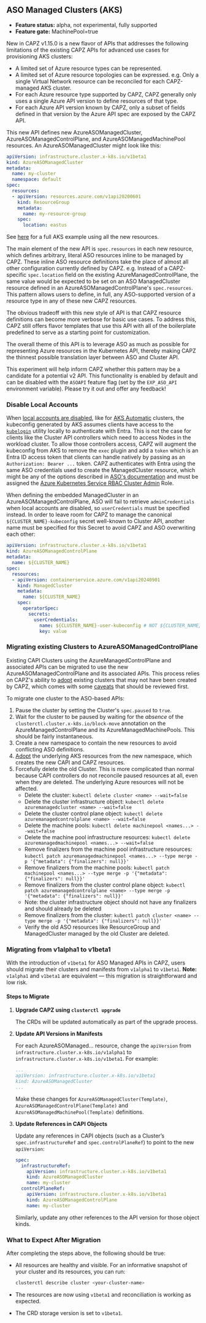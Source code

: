 ## ASO Managed Clusters (AKS)

- **Feature status:** alpha, not experimental, fully supported
- **Feature gate:** MachinePool=true

New in CAPZ v1.15.0 is a new flavor of APIs that addresses the following limitations of
the existing CAPZ APIs for advanced use cases for provisioning AKS clusters:

- A limited set of Azure resource types can be represented.
- A limited set of Azure resource topologies can be expressed. e.g. Only a single Virtual Network resource can
  be reconciled for each CAPZ-managed AKS cluster.
- For each Azure resource type supported by CAPZ, CAPZ generally only uses a single Azure API version to
  define resources of that type.
- For each Azure API version known by CAPZ, only a subset of fields defined in that version by the Azure API
  spec are exposed by the CAPZ API.

This new API defines new AzureASOManagedCluster, AzureASOManagedControlPlane, and
AzureASOManagedMachinePool resources. An AzureASOManagedCluster might look like this:

```yaml
apiVersion: infrastructure.cluster.x-k8s.io/v1beta1
kind: AzureASOManagedCluster
metadata:
  name: my-cluster
  namespace: default
spec:
  resources:
  - apiVersion: resources.azure.com/v1api20200601
    kind: ResourceGroup
    metadata:
      name: my-resource-group
    spec:
      location: eastus
```

See [here](https://github.com/kubernetes-sigs/cluster-api-provider-azure/blob/main/templates/cluster-template-aks-aso.yaml) for a full AKS example using all the new resources.

The main element of the new API is `spec.resources` in each new resource, which defines arbitrary, literal ASO
resources inline to be managed by CAPZ. These inline ASO resource definitions take the place of almost all
other configuration currently defined by CAPZ. e.g. Instead of a CAPZ-specific `spec.location` field on the
existing AzureManagedControlPlane, the same value would be expected to be set on an ASO ManagedCluster
resource defined in an AzureASOManagedControlPlane's `spec.resources`. This pattern allows users to define, in
full, any ASO-supported version of a resource type in any of these new CAPZ resources.

The obvious tradeoff with this new style of API is that CAPZ resource definitions can become more verbose for
basic use cases. To address this, CAPZ still offers flavor templates that use this API with all of the
boilerplate predefined to serve as a starting point for customization.

The overall theme of this API is to leverage ASO as much as possible for representing Azure resources in the
Kubernetes API, thereby making CAPZ the thinnest possible translation layer between ASO and Cluster API.

This experiment will help inform CAPZ whether this pattern may be a candidate for a potential v2 API. This
functionality is enabled by default and can be disabled with the `ASOAPI` feature flag (set by the `EXP_ASO_API` environment variable).
Please try it out and offer any feedback!

### Disable Local Accounts

When [local accounts are disabled](https://learn.microsoft.com/en-us/azure/aks/manage-local-accounts-managed-azure-ad#disable-local-accounts),
like for [AKS Automatic](https://learn.microsoft.com/en-us/azure/aks/intro-aks-automatic) clusters, the
kubeconfig generated by AKS assumes clients have access to the [`kubelogin`](https://azure.github.io/kubelogin/)
utility locally to authenticate with Entra. This is not the case for clients like the Cluster API controllers
which need to access Nodes in the workload cluster. To allow those controllers access, CAPZ will augment the
kubeconfig from AKS to remove the `exec` plugin and add a `token` which is an Entra ID access token that
clients can handle natively by passing as an `Authorization: Bearer ...` token. CAPZ authenticates with Entra
using the same ASO credentials used to create the ManagedCluster resource, which might be any of the options
described in [ASO's documentation](https://azure.github.io/azure-service-operator/guide/authentication/credential-format/)
and must be assigned the [Azure Kubernetes Service RBAC Cluster Admin](https://learn.microsoft.com/en-us/azure/role-based-access-control/built-in-roles/containers#azure-kubernetes-service-rbac-cluster-admin) Role.

When defining the embedded ManagedCluster in an AzureASOManagedControlPlane, ASO will fail to retrieve
`adminCredentials` when local accounts are disabled, so `userCredentials` must be specified instead. In order
to leave room for CAPZ to manage the canonical `${CLUSTER_NAME}-kubeconfig` secret well-known to Cluster API,
another name must be specified for this Secret to avoid CAPZ and ASO overwriting each other:

```yaml
apiVersion: infrastructure.cluster.x-k8s.io/v1beta1
kind: AzureASOManagedControlPlane
metadata:
  name: ${CLUSTER_NAME}
spec:
  resources:
  - apiVersion: containerservice.azure.com/v1api20240901
    kind: ManagedCluster
    metadata:
      name: ${CLUSTER_NAME}
    spec:
      operatorSpec:
        secrets:
          userCredentials:
            name: ${CLUSTER_NAME}-user-kubeconfig # NOT ${CLUSTER_NAME}-kubeconfig
            key: value
```

### Migrating existing Clusters to AzureASOManagedControlPlane

Existing CAPI Clusters using the AzureManagedControlPlane and associated APIs can be migrated to use the new
AzureASOManagedControlPlane and its associated APIs. This process relies on CAPZ's ability to
[adopt](./adopting-clusters#option-1-using-the-new-azureasomanaged-api) existing clusters that may not have
been created by CAPZ, which comes with some [caveats](./adopting-clusters#caveats) that should be reviewed first.

To migrate one cluster to the ASO-based APIs:

1. Pause the cluster by setting the Cluster's `spec.paused` to `true`.
1. Wait for the cluster to be paused by waiting for the _absence_ of the `clusterctl.cluster.x-k8s.io/block-move`
   annotation on the AzureManagedControlPlane and its AzureManagedMachinePools. This should be fairly instantaneous.
1. Create a new namespace to contain the new resources to avoid conflicting ASO definitions.
1. [Adopt](./adopting-clusters#option-1-using-the-new-azureasomanaged-api) the underlying AKS resources from
   the new namespace, which creates the new CAPI and CAPZ resources.
1. Forcefully delete the old Cluster. This is more complicated than normal because CAPI controllers do not reconcile
   paused resources at all, even when they are deleted. The underlying Azure resources will not be affected.
   - Delete the cluster: `kubectl delete cluster <name> --wait=false`
   - Delete the cluster infrastructure object: `kubectl delete azuremanagedcluster <name> --wait=false`
   - Delete the cluster control plane object: `kubectl delete azuremanagedcontrolplane <name> --wait=false`
   - Delete the machine pools: `kubectl delete machinepool <names...> --wait=false`
   - Delete the machine pool infrastructure resources: `kubectl delete azuremanagedmachinepool <names...> --wait=false`
   - Remove finalizers from the machine pool infrastructure resources: `kubectl patch azuremanagedmachinepool <names...> --type merge -p '{"metadata": {"finalizers": null}}'`
   - Remove finalizers from the machine pools: `kubectl patch machinepool <names...> --type merge -p '{"metadata": {"finalizers": null}}'`
   - Remove finalizers from the cluster control plane object: `kubectl patch azuremanagedcontrolplane <name> --type merge -p '{"metadata": {"finalizers": null}}'`
   - Note: the cluster infrastructure object should not have any finalizers and should already be deleted
   - Remove finalizers from the cluster: `kubectl patch cluster <name> --type merge -p '{"metadata": {"finalizers": null}}'`
   - Verify the old ASO resources like ResourceGroup and ManagedCluster managed by the old Cluster are deleted.

### Migrating from v1alpha1 to v1beta1

With the introduction of `v1beta1` for ASO Managed APIs in CAPZ, users should migrate their clusters and manifests from `v1alpha1` to `v1beta1`. **Note:** `v1alpha1` and `v1beta1` are equivalent — this migration is straightforward and low risk.

#### Steps to Migrate

1. **Upgrade CAPZ using `clusterctl upgrade`**

      The CRDs will be updated automatically as part of the upgrade process.

2. **Update API Versions in Manifests**

   For each AzureASOManaged... resource, change the `apiVersion` from `infrastructure.cluster.x-k8s.io/v1alpha1` to `infrastructure.cluster.x-k8s.io/v1beta1`. For example:

   ```yaml
   ...
   apiVersion: infrastructure.cluster.x-k8s.io/v1beta1
   kind: AzureASOManagedCluster
   ...
   ```

   Make these changes for `AzureASOManagedCluster(Template)`, `AzureASOManagedControlPlane(Template)` and `AzureASOManagedMachinePool(Template)` definitions.

3. **Update References in CAPI Objects**

   Update any references in CAPI objects (such as a Cluster’s `spec.infrastructureRef` and `spec.controlPlaneRef`) to point to the new `apiVersion`:

   ```yaml
   spec:
     infrastructureRef:
       apiVersion: infrastructure.cluster.x-k8s.io/v1beta1
       kind: AzureASOManagedCluster
       name: my-cluster
     controlPlaneRef:
       apiVersion: infrastructure.cluster.x-k8s.io/v1beta1
       kind: AzureASOManagedControlPlane
       name: my-cluster
   ```

   Similarly, update any other references to the API version for those object kinds.

### What to Expect After Migration

After completing the steps above, the following should be true:

- All resources are healthy and visible. For an informative snapshot of your cluster and its resources, you can run:
  ```sh
  clusterctl describe cluster <your-cluster-name>
  ```

- The resources are now using `v1beta1` and reconciliation is working as expected.
- The CRD storage version is set to `v1beta1`.
